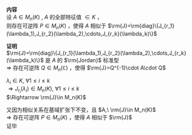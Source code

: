**内容**  
设 $A\in M_n(K)$ ,  $A$ 的全部特征值 $\in K$ ，  
则存在可逆阵 $P\in M_n(K)$ ，使得 $A$ 相似于 $\rm{J}=\rm{diag}\{J_{r_1}(\lambda_1),J_{r_2}(\lambda_2),\cdots,J_{r_k}(\lambda_k)\}$  
  
**证明**  
$\rm{J}=\rm{diag}\{J_{r_1}(\lambda_1),J_{r_2}(\lambda_2),\cdots,J_{r_k}(\lambda_k)\}$ 是 $A$ 的 $\rm{Jordan}$ 标准型  
$\Rightarrow$ 存在可逆阵 $Q\in M_n(\mathbb{C})$ ，使得 $\rm{J}=Q^{-1}\cdot A\cdot Q$  
  
$\lambda_i\in K,\ \forall 1\le i\le k$  
$\Rightarrow J_{r_i}(\lambda_i)\in M_n(K),\ \forall 1\le i\le k$  
$\Rightarrow \rm{J}\in M_n(K)$  
  
又因为相似关系在基域扩张下不变，且 $A,\ \rm{J}\in M_n(K)$  
$\Rightarrow$ 存在可逆阵 $P\in M_n(K)$ ，使得 $A$ 相似于 $\rm{J}$  
证毕  
